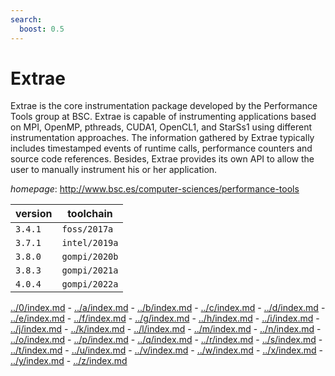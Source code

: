 ```yaml
---
search:
  boost: 0.5
---
```

# Extrae

Extrae is the core instrumentation package developed by the Performance Tools group at BSC. Extrae is capable of instrumenting applications based on MPI, OpenMP, pthreads, CUDA1, OpenCL1, and StarSs1 using different instrumentation approaches. The information gathered by Extrae typically includes timestamped events of runtime calls, performance counters and source code references. Besides, Extrae provides its own API to allow the user to manually instrument his or her application.

*homepage*: <http://www.bsc.es/computer-sciences/performance-tools>

version | toolchain
--------|----------
``3.4.1`` | ``foss/2017a``
``3.7.1`` | ``intel/2019a``
``3.8.0`` | ``gompi/2020b``
``3.8.3`` | ``gompi/2021a``
``4.0.4`` | ``gompi/2022a``

[../0/index.md](0) - [../a/index.md](a) - [../b/index.md](b) - [../c/index.md](c) - [../d/index.md](d) - [../e/index.md](e) - [../f/index.md](f) - [../g/index.md](g) - [../h/index.md](h) - [../i/index.md](i) - [../j/index.md](j) - [../k/index.md](k) - [../l/index.md](l) - [../m/index.md](m) - [../n/index.md](n) - [../o/index.md](o) - [../p/index.md](p) - [../q/index.md](q) - [../r/index.md](r) - [../s/index.md](s) - [../t/index.md](t) - [../u/index.md](u) - [../v/index.md](v) - [../w/index.md](w) - [../x/index.md](x) - [../y/index.md](y) - [../z/index.md](z)

